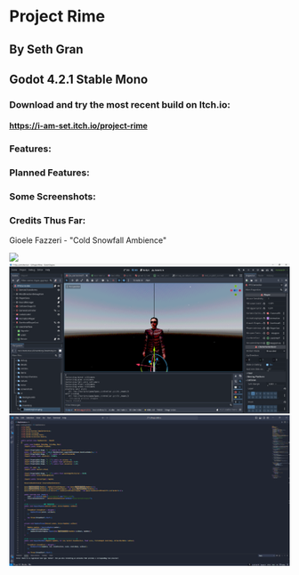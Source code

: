 # Project Rime
## By Seth Gran
## Godot 4.2.1 Stable Mono

### Download and try the most recent build on Itch.io:
#### https://i-am-set.itch.io/project-rime


### Features:


### Planned Features:

### Some Screenshots:

### Credits Thus Far:
Gioele Fazzeri - "Cold Snowfall Ambience"

![](promotional/Screenshot2024-08-20-101717.png)
![](promotional/Screenshot2024-08-20-102357.png)
![](promotional/Screenshot2024-08-20-102441.png)